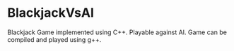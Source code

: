 # BlackjackVsAI
Blackjack Game implemented using C++. Playable against AI. Game can be compiled and played using g++.
